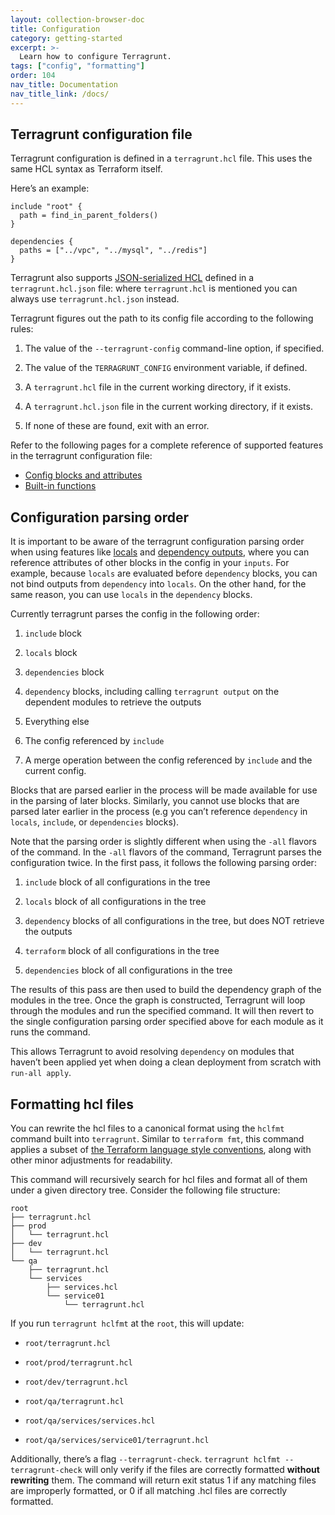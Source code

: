 ```yaml
---
layout: collection-browser-doc
title: Configuration
category: getting-started
excerpt: >-
  Learn how to configure Terragrunt.
tags: ["config", "formatting"]
order: 104
nav_title: Documentation
nav_title_link: /docs/
---
```


## Terragrunt configuration file

Terragrunt configuration is defined in a `terragrunt.hcl` file. This uses the same HCL syntax as Terraform itself.

Here’s an example:

``` hcl
include "root" {
  path = find_in_parent_folders()
}

dependencies {
  paths = ["../vpc", "../mysql", "../redis"]
}
```

Terragrunt also supports [JSON-serialized HCL](https://github.com/hashicorp/hcl/blob/hcl2/json/spec.md) defined in a `terragrunt.hcl.json` file: where `terragrunt.hcl` is mentioned you can always use `terragrunt.hcl.json` instead.

Terragrunt figures out the path to its config file according to the following rules:

1.  The value of the `--terragrunt-config` command-line option, if specified.

2.  The value of the `TERRAGRUNT_CONFIG` environment variable, if defined.

3.  A `terragrunt.hcl` file in the current working directory, if it exists.

4.  A `terragrunt.hcl.json` file in the current working directory, if it exists.

5.  If none of these are found, exit with an error.

Refer to the following pages for a complete reference of supported features in the terragrunt configuration file:

- [Config blocks and attributes]({{site.baseurl}}/docs/reference/config-blocks-and-attributes/)
- [Built-in functions]({{site.baseurl}}/docs/reference/built-in-functions/)

## Configuration parsing order

It is important to be aware of the terragrunt configuration parsing order when using features like [locals]({{site.baseurl}}/docs/features/locals/#locals) and [dependency outputs]({{site.baseurl}}/docs/features/execute-terraform-commands-on-multiple-modules-at-once/#passing-outputs-between-modules), where you can reference attributes of other blocks in the config in your `inputs`. For example, because `locals` are evaluated before `dependency` blocks, you can not bind outputs from `dependency` into `locals`. On the other hand, for the same reason, you can use `locals` in the `dependency` blocks.

Currently terragrunt parses the config in the following order:

1.  `include` block

2.  `locals` block

3.  `dependencies` block

4.  `dependency` blocks, including calling `terragrunt output` on the dependent modules to retrieve the outputs

5.  Everything else

6.  The config referenced by `include`

7.  A merge operation between the config referenced by `include` and the current config.

Blocks that are parsed earlier in the process will be made available for use in the parsing of later blocks. Similarly, you cannot use blocks that are parsed later earlier in the process (e.g you can’t reference `dependency` in `locals`, `include`, or `dependencies` blocks).

Note that the parsing order is slightly different when using the `-all` flavors of the command. In the `-all` flavors of the command, Terragrunt parses the configuration twice. In the first pass, it follows the following parsing order:

1.  `include` block of all configurations in the tree

2.  `locals` block of all configurations in the tree

3.  `dependency` blocks of all configurations in the tree, but does NOT retrieve the outputs

4.  `terraform` block of all configurations in the tree

5.  `dependencies` block of all configurations in the tree

The results of this pass are then used to build the dependency graph of the modules in the tree. Once the graph is constructed, Terragrunt will loop through the modules and run the specified command. It will then revert to the single configuration parsing order specified above for each module as it runs the command.

This allows Terragrunt to avoid resolving `dependency` on modules that haven’t been applied yet when doing a clean deployment from scratch with `run-all apply`.

## Formatting hcl files

You can rewrite the hcl files to a canonical format using the `hclfmt` command built into `terragrunt`. Similar to `terraform fmt`, this command applies a subset of [the Terraform language style conventions](https://www.terraform.io/docs/configuration/style.html), along with other minor adjustments for readability.

This command will recursively search for hcl files and format all of them under a given directory tree. Consider the following file structure:

    root
    ├── terragrunt.hcl
    ├── prod
    │   └── terragrunt.hcl
    ├── dev
    │   └── terragrunt.hcl
    └── qa
        ├── terragrunt.hcl
        └── services
            ├── services.hcl
            └── service01
                └── terragrunt.hcl

If you run `terragrunt hclfmt` at the `root`, this will update:

  - `root/terragrunt.hcl`

  - `root/prod/terragrunt.hcl`

  - `root/dev/terragrunt.hcl`

  - `root/qa/terragrunt.hcl`

  - `root/qa/services/services.hcl`

  - `root/qa/services/service01/terragrunt.hcl`

Additionally, there’s a flag `--terragrunt-check`. `terragrunt hclfmt --terragrunt-check` will only verify if the files are correctly formatted **without rewriting** them. The command will return exit status 1 if any matching files are improperly formatted, or 0 if all matching .hcl files are correctly formatted.
